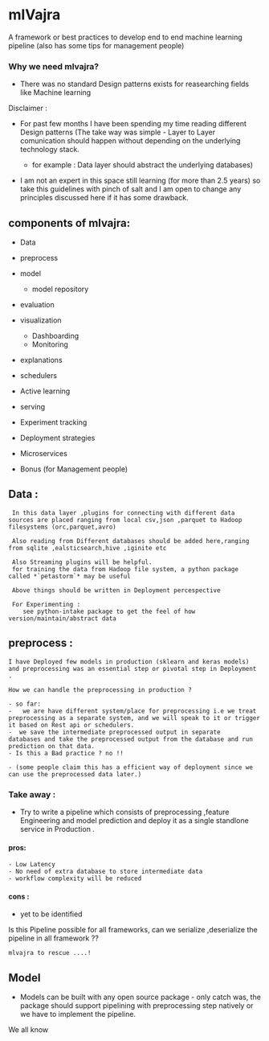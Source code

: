 # mlVajra 
A framework or best practices to develop end to end machine learning pipeline (also has some tips for management people)

### Why we need mlvajra?
- There was no standard Design patterns exists for reasearching fields like Machine learning

Disclaimer :
- For past few months I have been spending my time reading different Design patterns (The take way was simple - Layer to Layer comunication should happen without depending on the underlying technology stack.
  - for example : Data layer should abstract the underlying databases)
  
  
- I am not an expert in this space still learning (for more than 2.5 years) so take this guidelines with pinch of salt and I am open to change any principles discussed here if it has some drawback.

## components of mlvajra:
- Data 
- preprocess
- model
    - model repository
- evaluation
- visualization
    - Dashboarding
    - Monitoring 

- explanations
- schedulers
- Active learning 
- serving
- Experiment tracking
- Deployment strategies
- Microservices

- Bonus (for Management people)
## Data :
     In this data layer ,plugins for connecting with different data sources are placed ranging from local csv,json ,parquet to Hadoop filesystems (orc,parquet,avro)

     Also reading from Different databases should be added here,ranging from sqlite ,ealsticsearch,hive ,iginite etc
     
     Also Streaming plugins will be helpful.
     for training the data from Hadoop file system, a python package called *`petastorm`* may be useful

     Above things should be written in Deployment percespective 

     For Experimenting :
        see python-intake package to get the feel of how version/maintain/abstract data
    
## preprocess :
    I have Deployed few models in production (sklearn and keras models) and preprocessing was an essential step or pivotal step in Deployment .

    How we can handle the preprocessing in production ?
    
    - so far:
    -   we are have different system/place for preprocessing i.e we treat preprocessing as a separate system, and we will speak to it or trigger it based on Rest api or schedulers.
    -  we save the intermediate preprocessed output in separate 
    databases and take the preprocessed output from the database and run prediction on that data.
    - Is this a Bad practice ? no !!

    - (some people claim this has a efficient way of deployment since we can use the preprocessed data later.)

### Take away :
-   Try to write a pipeline which consists of preprocessing ,feature Engineering and model prediction and deploy it as a single standlone service in Production .
#### pros:
    - Low Latency
    - No need of extra database to store intermediate data
    - workflow complexity will be reduced
#### cons :
-   yet to be identified

Is this Pipeline possible for all frameworks, can we serialize ,deserialize the pipeline in all framework ??
    
    mlvajra to rescue ....!

## Model

-  Models can be built with any open source package - only catch was, the package should support pipelining with preprocessing step natively or we have to implement the pipeline.

We all know 








